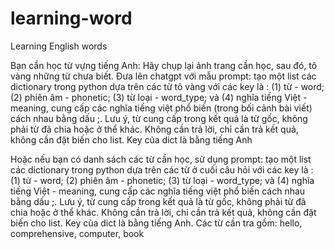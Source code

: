# learning-word
Learning English words

Bạn cần học từ vựng tiếng Anh:
Hãy chụp lại ảnh trang cần học, sau đó, tô vàng những từ chưa biết. Đưa lên chatgpt với mẫu prompt:
tạo một list các dictionary trong python dựa trên các từ tô vàng với các key là : (1) từ - word; (2) phiên âm - phonetic; (3) từ loại - word_type; và (4) nghĩa tiếng Việt - meaning, cung cấp các nghĩa tiếng việt phổ biến (trong bối cảnh bài viết) cách nhau bằng dấu ;. Lưu ý, từ cung cấp trong kết quả là từ gốc, không phải từ đã chia hoặc ở thể khác. Không cần trả lời, chỉ cần trả kết quả, không cần đặt biến cho list. Key của dict là bằng tiếng Anh

Hoặc nếu bạn có danh sách các từ cần học, sử dụng prompt:
tạo một list các dictionary trong python dựa trên các từ ở cuối câu hỏi với các key là : (1) từ - word; (2) phiên âm - phonetic; (3) từ loại - word_type; và (4) nghĩa tiếng Việt - meaning, cung cấp các nghĩa tiếng việt phổ biến cách nhau bằng dấu ;. Lưu ý, từ cung cấp trong kết quả là từ gốc, không phải từ đã chia hoặc ở thể khác. Không cần trả lời, chỉ cần trả kết quả, không cần đặt biến cho list. Key của dict là bằng tiếng Anh. Các từ cần tra gồm: hello, comprehensive, computer, book
